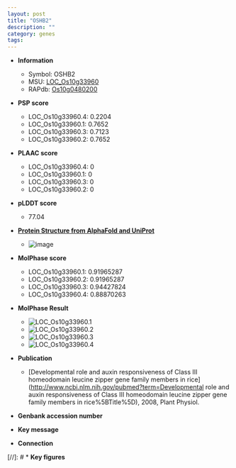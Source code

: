 ```yaml
---
layout: post
title: "OSHB2"
description: ""
category: genes
tags: 
---
```


* **Information**  
    + Symbol: OSHB2  
    + MSU: [LOC_Os10g33960](http://rice.plantbiology.msu.edu/cgi-bin/ORF_infopage.cgi?orf=LOC_Os10g33960)  
    + RAPdb: [Os10g0480200](http://rapdb.dna.affrc.go.jp/viewer/gbrowse_details/irgsp1?name=Os10g0480200)  

* **PSP score**  
    + LOC_Os10g33960.4: 0.2204 
    + LOC_Os10g33960.1: 0.7652 
    + LOC_Os10g33960.3: 0.7123 
    + LOC_Os10g33960.2: 0.7652 

* **PLAAC score**  
    + LOC_Os10g33960.4: 0 
    + LOC_Os10g33960.1: 0 
    + LOC_Os10g33960.3: 0 
    + LOC_Os10g33960.2: 0 

* **pLDDT score**
    + 77.04

* **[Protein Structure from AlphaFold and UniProt](https://www.uniprot.org/uniprotkb/Q9AV49/entry#structure)**
    + ![image](https://ricepsp.github.io/images/Q9/AF-Q9AV49-F1.png)

* **MolPhase score**
    + LOC_Os10g33960.1: 0.91965287
    + LOC_Os10g33960.2: 0.91965287
    + LOC_Os10g33960.3: 0.94427824
    + LOC_Os10g33960.4: 0.88870263

* **MolPhase Result**
    + ![LOC_Os10g33960.1](https://304243504.github.io/Pictures/LOC_Os10g/LOC_Os10g33960.1.png)
    + ![LOC_Os10g33960.2](https://304243504.github.io/Pictures/LOC_Os10g/LOC_Os10g33960.2.png)
    + ![LOC_Os10g33960.3](https://304243504.github.io/Pictures/LOC_Os10g/LOC_Os10g33960.3.png)
    + ![LOC_Os10g33960.4](https://304243504.github.io/Pictures/LOC_Os10g/LOC_Os10g33960.4.png)

* **Publication**  
    + [Developmental role and auxin responsiveness of Class III homeodomain leucine zipper gene family members in rice](http://www.ncbi.nlm.nih.gov/pubmed?term=Developmental role and auxin responsiveness of Class III homeodomain leucine zipper gene family members in rice%5BTitle%5D), 2008, Plant Physiol.

* **Genbank accession number**  

* **Key message**  

* **Connection**  

[//]: # * **Key figures**  


